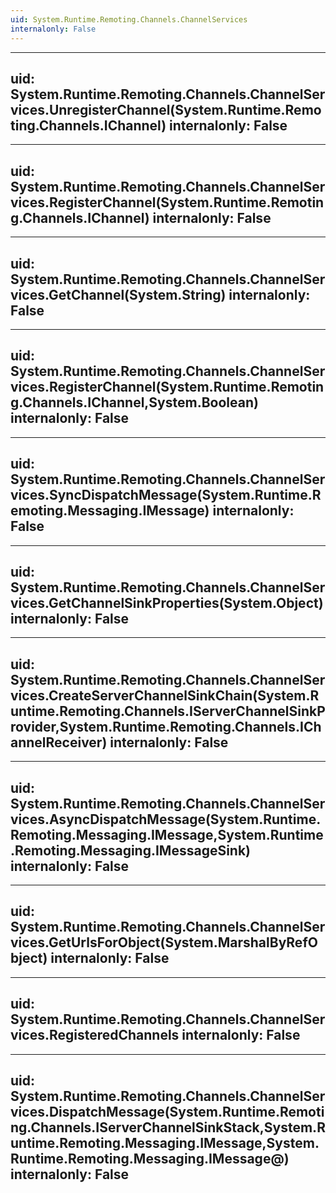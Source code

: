 ```yaml
---
uid: System.Runtime.Remoting.Channels.ChannelServices
internalonly: False
---
```


---
uid: System.Runtime.Remoting.Channels.ChannelServices.UnregisterChannel(System.Runtime.Remoting.Channels.IChannel)
internalonly: False
---

---
uid: System.Runtime.Remoting.Channels.ChannelServices.RegisterChannel(System.Runtime.Remoting.Channels.IChannel)
internalonly: False
---

---
uid: System.Runtime.Remoting.Channels.ChannelServices.GetChannel(System.String)
internalonly: False
---

---
uid: System.Runtime.Remoting.Channels.ChannelServices.RegisterChannel(System.Runtime.Remoting.Channels.IChannel,System.Boolean)
internalonly: False
---

---
uid: System.Runtime.Remoting.Channels.ChannelServices.SyncDispatchMessage(System.Runtime.Remoting.Messaging.IMessage)
internalonly: False
---

---
uid: System.Runtime.Remoting.Channels.ChannelServices.GetChannelSinkProperties(System.Object)
internalonly: False
---

---
uid: System.Runtime.Remoting.Channels.ChannelServices.CreateServerChannelSinkChain(System.Runtime.Remoting.Channels.IServerChannelSinkProvider,System.Runtime.Remoting.Channels.IChannelReceiver)
internalonly: False
---

---
uid: System.Runtime.Remoting.Channels.ChannelServices.AsyncDispatchMessage(System.Runtime.Remoting.Messaging.IMessage,System.Runtime.Remoting.Messaging.IMessageSink)
internalonly: False
---

---
uid: System.Runtime.Remoting.Channels.ChannelServices.GetUrlsForObject(System.MarshalByRefObject)
internalonly: False
---

---
uid: System.Runtime.Remoting.Channels.ChannelServices.RegisteredChannels
internalonly: False
---

---
uid: System.Runtime.Remoting.Channels.ChannelServices.DispatchMessage(System.Runtime.Remoting.Channels.IServerChannelSinkStack,System.Runtime.Remoting.Messaging.IMessage,System.Runtime.Remoting.Messaging.IMessage@)
internalonly: False
---
